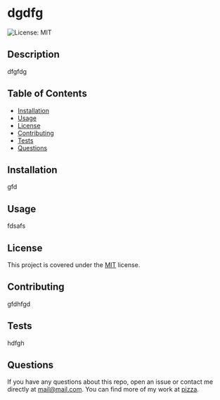# dgdfg

  ![License: MIT](https://img.shields.io/badge/License-MIT-yellow.svg)

  ## Description
  dfgfdg

  ## Table of Contents
  * [Installation](#installation)
  * [Usage](#usage)
  * [License](#license)
  * [Contributing](#contributing)
  * [Tests](#tests)
  * [Questions](#questions)

  ## Installation
  gfd

  ## Usage
  fdsafs

  
## License
This project is covered under the [MIT](https://opensource.org/licenses/MIT) license.

  ## Contributing
  gfdhfgd

  ## Tests
  hdfgh

  ## Questions
  If you have any questions about this repo, open an issue or contact me directly at mail@mail.com. You can find more of my work at [pizza](https://github.com/pizza).

